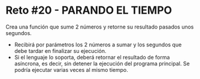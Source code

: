 # Reto \#20 - PARANDO EL TIEMPO

Crea una función que sume 2 números y retorne su resultado pasados unos segundos.
- Recibirá por parámetros los 2 números a sumar y los segundos que debe tardar en finalizar su ejecución.
- Si el lenguaje lo soporta, deberá retornar el resultado de forma asíncrona, es decir, sin detener la ejecución del programa principal. Se podría ejecutar varias veces al mismo tiempo.